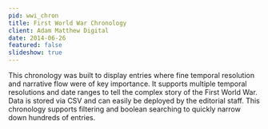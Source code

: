 ```yaml
---
pid: wwi_chron
title: First World War Chronology
client: Adam Matthew Digital
date: 2014-06-26
featured: false
slideshow: true
---
```


This chronology was built to display entries where fine temporal resolution and narrative flow were of key importance. It supports multiple temporal resolutions and date ranges to tell the complex story of the First World War. Data is stored via CSV and can easily be deployed by the editorial staff. This chronology supports filtering and boolean searching to quickly narrow down hundreds of entries.
